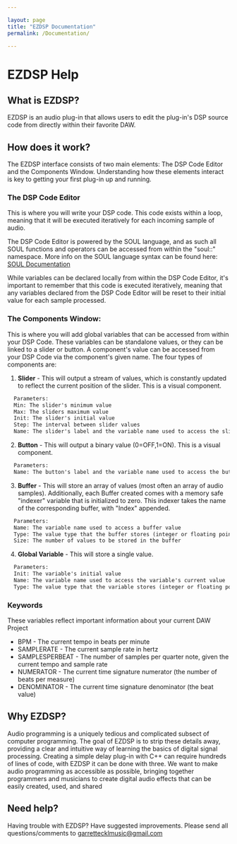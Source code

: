 ```yaml
---

layout: page
title: "EZDSP Documentation"
permalink: /Documentation/

---
```


# EZDSP Help

## What is EZDSP?

EZDSP is an audio plug-in that allows users to edit the plug-in's DSP source code from directly within their favorite DAW.  

## How does it work?


The EZDSP interface consists of two main elements: The DSP Code Editor and the Components Window. Understanding how these elements interact is key to getting your first plug-in up and running.

### The DSP Code Editor

This is where you will write your DSP code. This code exists within a loop, meaning that it will be executed iteratively for each incoming sample of audio.

The DSP Code Editor is powered by the SOUL language, and as such all SOUL functions and operators can be accessed from within the "soul::" namespace. More info on the SOUL language syntax can be found here: [SOUL Documentation](https://github.com/soul-lang/SOUL/blob/master/docs/SOUL_Language.md)

While variables can be declared locally from within the DSP Code Editor, it's important to remember that this code is executed iteratively, meaning that any variables declared from the DSP Code Editor will be reset to their initial value for each sample processed. 

### The Components Window:

This is where you will add global variables that can be accessed from within your DSP Code. These variables can be standalone values, or they can be linked to a slider or button. A component's value can be accessed from your DSP Code via the component's given name. The four types of components are:

1) **Slider** - This will output a stream of values, which is constantly updated to reflect the current position of the slider. This is a visual component.
```markdown
  Parameters:  
  Min: The slider's minimum value  
  Max: The sliders maximum value  
  Init: The slider's initial value  
  Step: The interval between slider values  
  Name: The slider's label and the variable name used to access the slider's current value  
```
2) **Button** - This will output a binary value (0=OFF,1=ON). This is a visual component.
```markdown
  Parameters:  
  Name: The button's label and the variable name used to access the button's current value  
```  
3) **Buffer** - This will store an array of values (most often an array of audio samples). Additionally, each Buffer created comes with a memory safe "indexer" variable that is initialized to zero. This indexer takes the name of the corresponding buffer, with "Index" appended.
```markdown
  Parameters:  
  Name: The variable name used to access a buffer value  
  Type: The value type that the buffer stores (integer or floating point numbers)  
  Size: The number of values to be stored in the buffer  
``` 
4) **Global Variable** - This will store a single value.
```markdown
  Parameters:  
  Init: The variable's initial value  
  Name: The variable name used to access the variable's current value  
  Type: The value type that the variable stores (integer or floating point numbers)  
```

### Keywords

These variables reflect important information about your current DAW Project

- BPM - The current tempo in beats per minute
- SAMPLERATE - The current sample rate in hertz
- SAMPLESPERBEAT - The number of samples per quarter note, given the current tempo and sample rate
- NUMERATOR - The current time signature numerator (the number of beats per measure)
- DENOMINATOR - The current time signature denominator (the beat value)

## Why EZDSP?

Audio programming is a uniquely tedious and complicated subsect of computer programming. The goal of EZDSP is to strip these details away, providing a clear and intuitive way of learning the basics of digital signal processing. Creating a simple delay plug-in with C++ can require hundreds of lines of code, with EZDSP it can be done with three. We want to make audio programming as accessible as possible, bringing together programmers and musicians to create digital audio effects that can be easily created, used, and shared

## Need help?

Having trouble with EZDSP? Have suggested improvements. Please send all questions/comments to [garrettecklmusic@gmail.com](mailto:garrettecklmusic@gmail.com)

